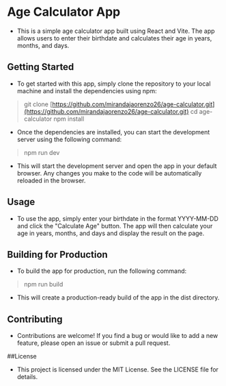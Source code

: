 # Age Calculator App
- This is a simple age calculator app built using React and Vite. The app allows users to enter their birthdate and calculates their age in years, months, and days.

## Getting Started
- To get started with this app, simply clone the repository to your local machine and install the dependencies using npm:

> git clone [https://github.com/mirandajaorenzo26/age-calculator.git](https://github.com/mirandajaorenzo26/age-calculator.git)
> cd age-calculator
> npm install
- Once the dependencies are installed, you can start the development server using the following command:


> npm run dev
- This will start the development server and open the app in your default browser. Any changes you make to the code will be automatically reloaded in the browser.

## Usage
- To use the app, simply enter your birthdate in the format YYYY-MM-DD and click the "Calculate Age" button. The app will then calculate your age in years, months, and days and display the result on the page.

## Building for Production
- To build the app for production, run the following command:
>npm run build
- This will create a production-ready build of the app in the dist directory.

## Contributing
- Contributions are welcome! If you find a bug or would like to add a new feature, please open an issue or submit a pull request.

##License
- This project is licensed under the MIT License. See the LICENSE file for details.
